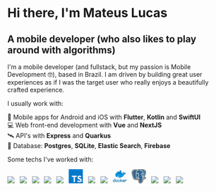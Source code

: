 # Hi there, I'm Mateus Lucas

## A mobile developer (who also likes to play around with algorithms)

I'm a mobile developer (and fullstack, but my passion is Mobile Development 🤓), based in Brazil. I am driven by building great user experiences as if I was the target user who really enjoys a beautifully crafted experience.

I usually work with: 

📱 Mobile apps for Android and iOS with **Flutter**, **Kotlin** and **SwiftUI** <br/> 
💻 Web front-end development with **Vue** and **NextJS**<br/>
🛰️ API's with **Express** and **Quarkus**<br/>
💾 Database: **Postgres**, **SQLite**, **Elastic Search**, **Firebase**<br/>

Some techs I've worked with:

<p>
<img src="https://res.cloudinary.com/startup-grind/image/upload/c_fill,dpr_2.0,f_auto,g_center,h_500,q_auto:good,w_500/v1/gcs/platform-data-dsc/events/flutter-logo-5086DD11C5-seeklogo.com__McAf8P7.png" height="32px" />  
&nbsp;
<img src="https://developer.apple.com/assets/elements/icons/swift/swift-96x96_2x.png" height="32px"  />
&nbsp;
<img src="https://www.freepnglogos.com/uploads/apple-logo-png/apple-logo-icon-transparent-png-svg-vector-3.png" height="32px"/>  
&nbsp;
<img src="https://upload.wikimedia.org/wikipedia/commons/thumb/0/06/Kotlin_Icon.svg/1024px-Kotlin_Icon.svg.png?20171012085709" height="32px"  />
&nbsp;
<img src="https://upload.wikimedia.org/wikipedia/commons/thumb/2/26/Android_Robot_Head_2023.svg/660px-Android_Robot_Head_2023.svg.png" height="32px"  />
&nbsp;
<img src="https://raw.githubusercontent.com/github/explore/80688e429a7d4ef2fca1e82350fe8e3517d3494d/topics/typescript/typescript.png" height="32px"/>
&nbsp;
<img src="https://www.celsonunes.com.br/wp-content/uploads/2018/05/java-logo.png" height="32px" />  
&nbsp;
<img src="https://sdtimes.com/wp-content/uploads/2018/04/1_tfZa4vsI6UusJYt_fzvGnQ.png" height="32px" /> 
&nbsp;
<img src="https://raw.githubusercontent.com/github/explore/80688e429a7d4ef2fca1e82350fe8e3517d3494d/topics/docker/docker.png" height="32px"/>
&nbsp;
<img src="https://raw.githubusercontent.com/github/explore/80688e429a7d4ef2fca1e82350fe8e3517d3494d/topics/postgresql/postgresql.png" height="32px"/> 
&nbsp;
<img src="https://cdn.freebiesupply.com/logos/large/2x/elastic-elasticsearch-logo-png-transparent.png" height="32px"/>
&nbsp;
<img src="https://upload.wikimedia.org/wikipedia/commons/thumb/0/05/Apache_kafka.svg/1200px-Apache_kafka.svg.png" height="32px"/> 
&nbsp;
<img src="https://img.icons8.com/color/452/firebase.png" height="32px" />
</p>
